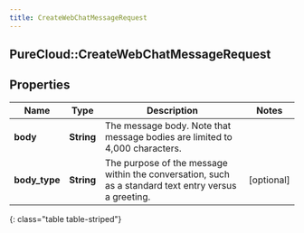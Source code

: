 ```yaml
---
title: CreateWebChatMessageRequest
---
```

## PureCloud::CreateWebChatMessageRequest

## Properties

|Name | Type | Description | Notes|
|------------ | ------------- | ------------- | -------------|
| **body** | **String** | The message body. Note that message bodies are limited to 4,000 characters. | |
| **body_type** | **String** | The purpose of the message within the conversation, such as a standard text entry versus a greeting. | [optional] |
{: class="table table-striped"}


